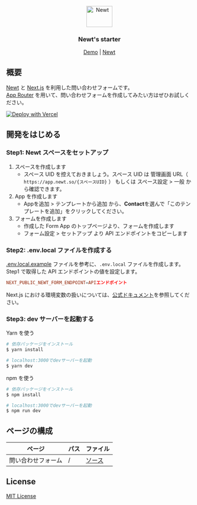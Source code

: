 <p align="center">
  <a href="https://www.newt.so/">
    <img src="https://user-images.githubusercontent.com/3859812/155490725-80ed1f06-996e-407f-8f63-fd54f0acaf14.svg" alt="Newt" width="70" height="57" />
  </a>
</p>
<h3 align="center">
Newt's starter
</h3>
<p align="center">
  <a href="https://newt-starter-nextjs-contact.vercel.app/">Demo</a> | <a href="https://www.newt.so/">Newt</a>
</p>

## 概要

[Newt](https://www.newt.so/) と [Next.js](https://nextjs.org/) を利用した問い合わせフォームです。<br />
[App Router](https://nextjs.org/docs/app) を用いて、問い合わせフォームを作成してみたい方はぜひお試しください。

[![Deploy with Vercel](https://vercel.com/button)](https://vercel.com/new/clone?repository-url=https%3A%2F%2Fgithub.com%2FNewt-Inc%2Fnewt-starter-nextjs-contact)

## 開発をはじめる

### Step1: Newt スペースをセットアップ

1. スペースを作成します
   - スペース UID を控えておきましょう。スペース UID は 管理画面 URL（ `https://app.newt.so/{スペースUID}` ） もしくは スペース設定 > 一般 から確認できます。
2. App を作成します
   - Appを追加 > テンプレートから追加 から、**Contact**を選んで「このテンプレートを追加」をクリックしてください。
3. フォームを作成します
   - 作成した Form App のトップページより、フォームを作成します
   - フォーム設定 > セットアップ より API エンドポイントをコピーします

### Step2: .env.local ファイルを作成する

[.env.local.example](https://github.com/Newt-Inc/newt-starter-nextjs-contact/blob/main/.env.local.example) ファイルを参考に、`.env.local` ファイルを作成します。<br />
Step1 で取得した API エンドポイントの値を設定します。

```conf
NEXT_PUBLIC_NEWT_FORM_ENDPOINT=APIエンドポイント
```

Next.js における環境変数の扱いについては、[公式ドキュメント](https://nextjs.org/docs/app/building-your-application/configuring/environment-variables)を参照してください。

### Step3: dev サーバーを起動する

Yarn を使う

```bash
# 依存パッケージをインストール
$ yarn install

# localhost:3000でdevサーバーを起動
$ yarn dev
```

npm を使う

```bash
# 依存パッケージをインストール
$ npm install

# localhost:3000でdevサーバーを起動
$ npm run dev
```

## ページの構成

| ページ             | パス | ファイル                                                                                 |
| ------------------ | ---- | ---------------------------------------------------------------------------------------- |
| 問い合わせフォーム | /    | [ソース](https://github.com/Newt-Inc/newt-starter-nextjs-contact/blob/main/app/page.tsx) |

## License

[MIT License](https://github.com/Newt-Inc/newt-starter-nextjs-contact/blob/main/LICENSE)
